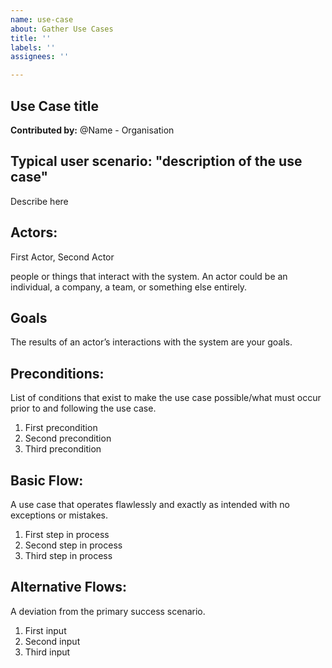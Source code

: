 ```yaml
---
name: use-case
about: Gather Use Cases
title: ''
labels: ''
assignees: ''

---
```


## Use Case title


**Contributed by:** @Name - Organisation

## Typical user scenario: "description of the use case"

Describe here 

## Actors: 
First Actor, Second Actor

people or things that interact with the system. An actor could be an individual, a company, a team, or something else entirely.

## Goals 
The results of an actor’s interactions with the system are your goals.

## Preconditions: 
List of conditions that exist to make the use case possible/what must occur prior to and following the use case.
1. First precondition
2. Second precondition
3. Third precondition

## Basic Flow: 
A use case that operates flawlessly and exactly as intended with no exceptions or mistakes.
1. First step in process
2. Second step in process
3. Third step in process


## Alternative Flows: 
A deviation from the primary success scenario.
1.	First input
2.	Second input
3.  Third input
